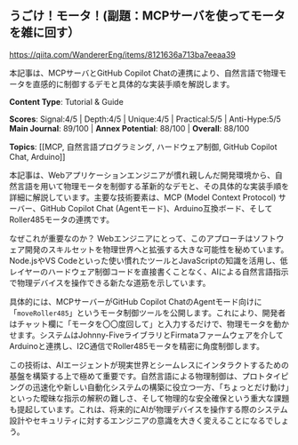 ## うごけ！モータ！(副題：MCPサーバを使ってモータを雑に回す）

https://qiita.com/WandererEng/items/8121636a713ba7eeaa39

本記事は、MCPサーバとGitHub Copilot Chatの連携により、自然言語で物理モータを直感的に制御するデモと具体的な実装手順を解説します。

**Content Type**: Tutorial & Guide

**Scores**: Signal:4/5 | Depth:4/5 | Unique:4/5 | Practical:5/5 | Anti-Hype:5/5
**Main Journal**: 89/100 | **Annex Potential**: 88/100 | **Overall**: 88/100

**Topics**: [[MCP, 自然言語プログラミング, ハードウェア制御, GitHub Copilot Chat, Arduino]]

本記事は、Webアプリケーションエンジニアが慣れ親しんだ開発環境から、自然言語を用いて物理モータを制御する革新的なデモと、その具体的な実装手順を詳細に解説しています。主要な技術要素は、MCP (Model Context Protocol) サーバー、GitHub Copilot Chat (Agentモード)、Arduino互換ボード、そしてRoller485モータの連携です。

なぜこれが重要なのか？ Webエンジニアにとって、このアプローチはソフトウェア開発のスキルセットを物理世界へと拡張する大きな可能性を秘めています。Node.jsやVS Codeといった使い慣れたツールとJavaScriptの知識を活用し、低レイヤーのハードウェア制御コードを直接書くことなく、AIによる自然言語指示で物理デバイスを操作できる新たな道筋を示しています。

具体的には、MCPサーバーがGitHub Copilot ChatのAgentモード向けに「`moveRoller485`」というモータ制御ツールを公開します。これにより、開発者はチャット欄に「モータを〇〇度回して」と入力するだけで、物理モータを動かせます。システムはJohnny-FiveライブラリとFirmataファームウェアを介してArduinoと連携し、I2C通信でRoller485モータを精密に角度制御します。

この技術は、AIエージェントが現実世界とシームレスにインタラクトするための基盤を構築する上で極めて重要です。自然言語による物理制御は、プロトタイピングの迅速化や新しい自動化システムの構築に役立つ一方、「ちょっとだけ動け」といった曖昧な指示の解釈の難しさ、そして物理的な安全確保という重大な課題も提起しています。これは、将来的にAIが物理デバイスを操作する際のシステム設計やセキュリティに対するエンジニアの意識を大きく変えることになるでしょう。